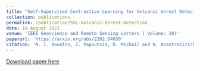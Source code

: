 ```yaml
---
title: "Self-Supervised Contrastive Learning for Volcanic Unrest Detection"
collection: publications
permalink: /publication/SSL-Volcanic-Unrest-Detection
date: 19 August 2021
venue: 'IEEE Geoscience and Remote Sensing Letters ( Volume: 19)'
paperurl: 'https://arxiv.org/abs/2202.04030'
citation: 'N. I. Bountos, I. Papoutsis, D. Michail and N. Anantrasirichai, "Self-Supervised Contrastive Learning for Volcanic Unrest Detection," in IEEE Geoscience and Remote Sensing Letters, vol. 19, pp. 1-5, 2022, Art no. 3003905, doi: 10.1109/LGRS.2021.3104506.'
---
```


[Download paper here](https://arxiv.org/abs/2202.04030)
